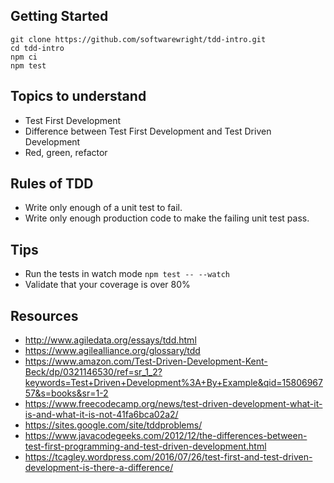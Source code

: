 ## Getting Started

```
git clone https://github.com/softwarewright/tdd-intro.git
cd tdd-intro
npm ci
npm test
```

## Topics to understand

- Test First Development
- Difference between Test First Development and Test Driven Development
- Red, green, refactor

## Rules of TDD

- Write only enough of a unit test to fail.
- Write only enough production code to make the failing unit test pass.

## Tips

- Run the tests in watch mode
```npm test -- --watch```
- Validate that your coverage is over 80%


## Resources

- http://www.agiledata.org/essays/tdd.html
- https://www.agilealliance.org/glossary/tdd
- https://www.amazon.com/Test-Driven-Development-Kent-Beck/dp/0321146530/ref=sr_1_2?keywords=Test+Driven+Development%3A+By+Example&qid=1580696757&s=books&sr=1-2
- https://www.freecodecamp.org/news/test-driven-development-what-it-is-and-what-it-is-not-41fa6bca02a2/
- https://sites.google.com/site/tddproblems/
- https://www.javacodegeeks.com/2012/12/the-differences-between-test-first-programming-and-test-driven-development.html
- https://tcagley.wordpress.com/2016/07/26/test-first-and-test-driven-development-is-there-a-difference/
